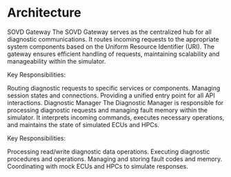 # Architecture
SOVD Gateway
The SOVD Gateway serves as the centralized hub for all diagnostic communications. It routes incoming requests to the appropriate system components based on the Uniform Resource Identifier (URI). The gateway ensures efficient handling of requests, maintaining scalability and manageability within the simulator.

Key Responsibilities:

Routing diagnostic requests to specific services or components.
Managing session states and connections.
Providing a unified entry point for all API interactions.
Diagnostic Manager
The Diagnostic Manager is responsible for processing diagnostic requests and managing fault memory within the simulator. It interprets incoming commands, executes necessary operations, and maintains the state of simulated ECUs and HPCs.

Key Responsibilities:

Processing read/write diagnostic data operations.
Executing diagnostic procedures and operations.
Managing and storing fault codes and memory.
Coordinating with mock ECUs and HPCs to simulate responses.